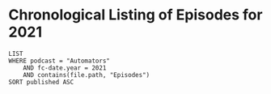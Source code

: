 # Chronological Listing of Episodes for 2021
```dataview
LIST
WHERE podcast = "Automators"
	AND fc-date.year = 2021
	AND contains(file.path, "Episodes")
SORT published ASC
```
